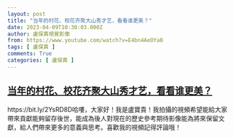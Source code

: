 ```yaml
---
layout: post
title: "当年的村花、校花齐聚大山秀才艺，看看谁更美？"
date: 2023-04-09T10:30:03.000Z
author: 盧保貴視覺影像
from: https://www.youtube.com/watch?v=E4bn4AeOYa0
tags: [ 盧保貴 ]
comments: True
categories: [ 盧保貴 ]
---
```

<!--1681036203000-->
[当年的村花、校花齐聚大山秀才艺，看看谁更美？](https://www.youtube.com/watch?v=E4bn4AeOYa0)
------

<div>
https://bit.ly/2YsRD8D哈嘍，大家好！我是盧寶貴！我拍攝的視頻希望能給大家帶來貢獻能夠留存後世，能成為後人對現在的歷史參考期待影像能為將來保留文獻，給人們帶來更多的意義與思考。喜歡我的視頻記得評論哦！
</div>
